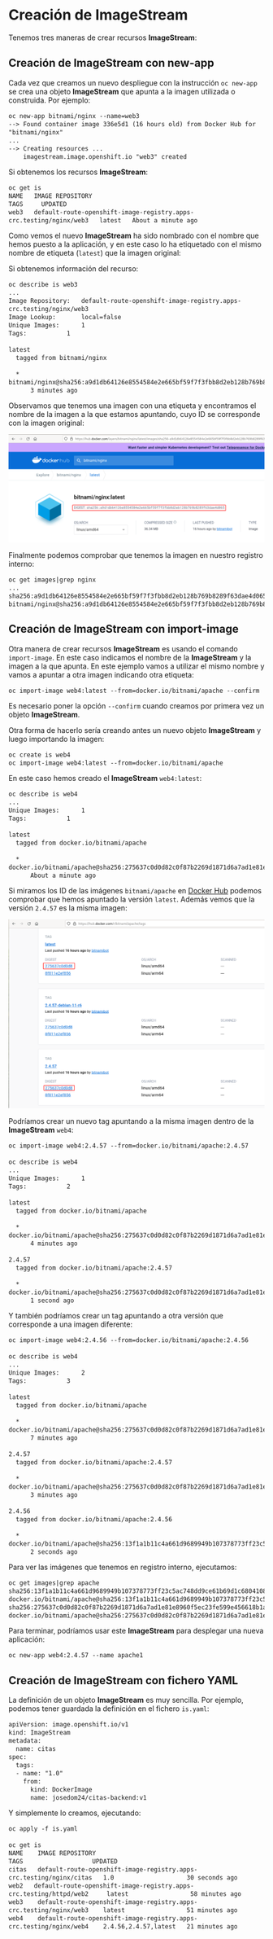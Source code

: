 # Creación de ImageStream

Tenemos tres maneras de crear recursos **ImageStream**:

## Creación de ImageStream con new-app

Cada vez que creamos un nuevo despliegue con la instrucción `oc new-app` se crea una objeto **ImageStream** que apunta a la imagen utilizada o construida. Por ejemplo:

    oc new-app bitnami/nginx --name=web3
    --> Found container image 336e5d1 (16 hours old) from Docker Hub for "bitnami/nginx"
    ...
    --> Creating resources ...
        imagestream.image.openshift.io "web3" created

Si obtenemos los recursos **ImageStream**:

    oc get is
    NAME   IMAGE REPOSITORY                                                     TAGS     UPDATED
    web3   default-route-openshift-image-registry.apps-crc.testing/nginx/web3   latest   About a minute ago

Como vemos el nuevo **ImageStream** ha sido nombrado con el nombre que hemos puesto a la aplicación, y en este caso lo ha etiquetado con el mismo nombre de etiqueta (`latest`) que la imagen original:

Si obtenemos información del recurso:

    oc describe is web3
    ...
    Image Repository:	default-route-openshift-image-registry.apps-crc.testing/nginx/web3
    Image Lookup:		local=false
    Unique Images:		1
    Tags:			1

    latest
      tagged from bitnami/nginx

      * bitnami/nginx@sha256:a9d1db64126e8554584e2e665bf59f7f3fbb8d2eb128b769b8289f63dae4d065
          3 minutes ago

Observamos que tenemos una imagen con una etiqueta y encontramos el nombre de la imagen a la que estamos apuntando, cuyo ID se corresponde con la imagen original:

![nginx_docker](img/nginx_docker.png)

Finalmente podemos comprobar que tenemos la imagen en nuestro registro interno:

    oc get images|grep nginx
    ...
    sha256:a9d1db64126e8554584e2e665bf59f7f3fbb8d2eb128b769b8289f63dae4d065   bitnami/nginx@sha256:a9d1db64126e8554584e2e665bf59f7f3fbb8d2eb128b769b8289f63dae4d065

## Creación de ImageStream con import-image

Otra manera de crear recursos **ImageStream** es usando el comando `import-image`. En este caso indicamos el nombre de la **ImageStream** y la imagen a la que apunta. En este ejemplo vamos a utilizar el mismo nombre y vamos a apuntar a otra imagen indicando otra etiqueta:

    oc import-image web4:latest --from=docker.io/bitnami/apache --confirm

Es necesario poner la opción `--confirm` cuando creamos por primera vez un objeto **ImageStream**.

Otra forma de hacerlo sería creando antes un nuevo objeto **ImageStream** y luego importando la imagen:

    oc create is web4
    oc import-image web4:latest --from=docker.io/bitnami/apache

En este caso hemos creado el **ImageStream** `web4:latest`:

    oc describe is web4
    ...
    Unique Images:		1
    Tags:			1

    latest
      tagged from docker.io/bitnami/apache

      * docker.io/bitnami/apache@sha256:275637c0d0d82c0f87b2269d1871d6a7ad1e81e8960f5ec23fe599e456618b1a
          About a minute ago

Si miramos los ID de las imágenes `bitnami/apache` en [Docker Hub](https://hub.docker.com/r/bitnami/apache) podemos comprobar que hemos apuntado la versión `latest`. Además vemos que la versión `2.4.57` es la misma imagen:

![apache](img/apache_docker.png)

Podríamos crear un nuevo tag apuntando a la misma imagen dentro de la **ImageStream** `web4`:

    oc import-image web4:2.4.57 --from=docker.io/bitnami/apache:2.4.57

    oc describe is web4
    ...
    Unique Images:		1
    Tags:			2

    latest
      tagged from docker.io/bitnami/apache

      * docker.io/bitnami/apache@sha256:275637c0d0d82c0f87b2269d1871d6a7ad1e81e8960f5ec23fe599e456618b1a
          4 minutes ago

    2.4.57
      tagged from docker.io/bitnami/apache:2.4.57

      * docker.io/bitnami/apache@sha256:275637c0d0d82c0f87b2269d1871d6a7ad1e81e8960f5ec23fe599e456618b1a
          1 second ago

Y también podríamos crear un tag apuntando a otra versión que corresponde a una imagen diferente:

    oc import-image web4:2.4.56 --from=docker.io/bitnami/apache:2.4.56

    oc describe is web4
    ...
    Unique Images:		2
    Tags:			3

    latest
      tagged from docker.io/bitnami/apache

      * docker.io/bitnami/apache@sha256:275637c0d0d82c0f87b2269d1871d6a7ad1e81e8960f5ec23fe599e456618b1a
          7 minutes ago

    2.4.57
      tagged from docker.io/bitnami/apache:2.4.57

      * docker.io/bitnami/apache@sha256:275637c0d0d82c0f87b2269d1871d6a7ad1e81e8960f5ec23fe599e456618b1a
          3 minutes ago

    2.4.56
      tagged from docker.io/bitnami/apache:2.4.56

      * docker.io/bitnami/apache@sha256:13f1a1b11c4a661d9689949b107378773ff23c5ac748dd9ce61b69d1c6804108
          2 seconds ago

Para ver las imágenes que tenemos en registro interno, ejecutamos:

    oc get images|grep apache
    sha256:13f1a1b11c4a661d9689949b107378773ff23c5ac748dd9ce61b69d1c6804108   docker.io/bitnami/apache@sha256:13f1a1b11c4a661d9689949b107378773ff23c5ac748dd9ce61b69d1c6804108
    sha256:275637c0d0d82c0f87b2269d1871d6a7ad1e81e8960f5ec23fe599e456618b1a   docker.io/bitnami/apache@sha256:275637c0d0d82c0f87b2269d1871d6a7ad1e81e8960f5ec23fe599e456618b1a

Para terminar, podríamos usar este **ImageStream** para desplegar una nueva aplicación:

    oc new-app web4:2.4.57 --name apache1

## Creación de ImageStream con fichero YAML

La definición de un objeto **ImageStream** es muy sencilla. Por ejemplo, podemos tener guardada la definición en el fichero `is.yaml`:

```
apiVersion: image.openshift.io/v1
kind: ImageStream
metadata:
  name: citas
spec:
  tags:
  - name: "1.0"
    from:
      kind: DockerImage
      name: josedom24/citas-backend:v1
```

Y simplemente lo creamos, ejecutando:

    oc apply -f is.yaml

    oc get is
    NAME    IMAGE REPOSITORY                                                      TAGS                   UPDATED
    citas   default-route-openshift-image-registry.apps-crc.testing/nginx/citas   1.0                    30 seconds ago
    web2   default-route-openshift-image-registry.apps-crc.testing/httpd/web2     latest                 58 minutes ago
    web3    default-route-openshift-image-registry.apps-crc.testing/nginx/web3    latest                 51 minutes ago
    web4    default-route-openshift-image-registry.apps-crc.testing/nginx/web4    2.4.56,2.4.57,latest   21 minutes ago
